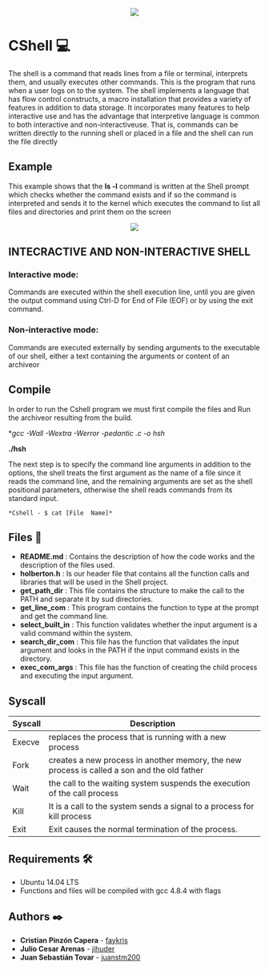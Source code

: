 <p align="center"><img src="https://scontent.fbog9-1.fna.fbcdn.net/v/t1.6435-9/172550315_803847740550102_5114656974240732671_n.jpg?_nc_cat=105&ccb=1-3&_nc_sid=730e14&_nc_ohc=kUK7UflG3jcAX8h7E3D&_nc_ht=scontent.fbog9-1.fna&oh=84d5f07e532b6070eead4c134db20862&oe=6097F554"/></p>

# CShell :computer:


The shell is a command that reads lines from a file or terminal, interprets them, and usually executes other commands. This is the program that runs when a user logs on to the system. The shell implements a language that has flow control constructs, a macro installation that provides a variety of features in addition to data storage. It incorporates many features to help interactive use and has the advantage that interpretive language is common to both interactive and non-interactiveuse. That is, commands can be written directly to the running shell or placed in a file and the shell can run the file directly

## Example
This example shows that the **ls -l** command is written at the Shell prompt which
checks whether the command exists and if so the command is interpreted and sends
it to the kernel which executes the command to list all files and
directories and print them on the screen

<p align="center"><img src="https://imgs.developpaper.com/imgs/201810890740605.png"\>


## INTECRACTIVE AND NON-INTERACTIVE SHELL

### Interactive mode:

Commands are executed within the shell execution line, until you are given the output command using Ctrl-D for End of File (EOF) or by using the exit command.

### Non-interactive mode:

Commands are executed externally by sending arguments to the executable of our shell, either a text containing the arguments or content of an archiveor

## Compile
In order  to  run  the  Cshell program  we  must  first compile the  files  and  Run  the  archiveor  resulting  from  the build.

**gcc -Wall -Wextra -Werror -pedantic *.c -o hsh**

**./hsh**

The next  step is  to  specify the command line arguments  in addition to the options, the shell treats the first argument as the name of a file since it reads the command line, and the remaining arguments are set as the shell positional parameters, otherwise the shell reads commands from its standard input.

    *Cshell - $ cat [File  Name]*


## Files :open_file_folder:

- **README.md** : Contains the description of how the code works and
                  the description of the files used.
- **holberton.h** : Is our header file that contains all the function calls and
                    libraries that will be used in the Shell project.
- **get_path_dir** : This file contains the structure to make the call to
                     the PATH and separate it by sud directories.
- **get_line_com** : This program contains the function to type at the  prompt
                     and get the command line.
- **select_built_in** : This function validates whether the input argument is a
                        valid command within the system.
- **search_dir_com** : This file has the function that validates the input
                       argument and looks in the PATH if the input command exists in the directory.
- **exec_com_args** : This file has the function of creating the child process
                      and executing the input argument.

## Syscall
| Syscall | Description |
| ------ | ------ |
| Execve | replaces the process that is running with a new process |
| Fork | creates a new process in another memory, the new process is called a son and the old father |
| Wait | the call to the waiting system suspends the execution of the call process |
| Kill | It is a call to the system sends a signal to a process for kill process |
| Exit | Exit causes the normal termination of the process. |


## Requirements 🛠️
- Ubuntu 14.04 LTS
- Functions and files will be compiled with gcc 4.8.4 with flags

## Authors ✒️
- **Cristian Pinzón Capera** - [faykris](https://github.com/faykris)
- **Julio Cesar Arenas** - [jihuder](https://github.com/jihuder)
- **Juan Sebastián Tovar** - [juanstm200](https://github.com/juanstm200)

